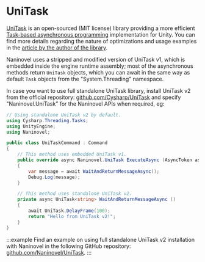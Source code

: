 ﻿# UniTask

[UniTask](https://github.com/Cysharp/UniTask) is an open-sourced (MIT license) library providing a more efficient [Task-based asynchronous programming](https://docs.microsoft.com/en-us/dotnet/standard/parallel-programming/task-based-asynchronous-programming) implementation for Unity. You can find more details regarding the nature of optimizations and usage examples in the [article by the author of the library](https://medium.com/@neuecc/a1ff0766029).

Naninovel uses a stripped and modified version of UniTask v1, which is embedded inside the engine runtime assembly; most of the asynchronous methods return `UniTask` objects, which you can await in the same way as default `Task` objects from the "System.Threading" namespace.

In case you want to use full standalone UniTask library, install UniTask v2 from the official repository: [github.com/Cysharp/UniTask](https://github.com/Cysharp/UniTask#install-via-git-url) and specify "Naninovel.UniTask" for the Naninovel APIs when required, eg:

```csharp
// Using standalone UniTask v2 by default.
using Cysharp.Threading.Tasks;
using UnityEngine;
using Naninovel;

public class UniTaskCommand : Command
{
    // This method uses embedded UniTask v1.
    public override async Naninovel.UniTask ExecuteAsync (AsyncToken asyncToken = default)
    {
        var message = await WaitAndReturnMessageAsync();
        Debug.Log(message);
    }

    // This method uses standalone UniTask v2.
    private async UniTask<string> WaitAndReturnMessageAsync ()
    {
        await UniTask.DelayFrame(100);
        return "Hello from UniTask v2!";
    }
}
```

:::example
Find an example on using full standalone UniTask v2 installation with Naninovel in the following GitHub repository: [github.com/Naninovel/UniTask](https://github.com/Naninovel/UniTask).
:::
